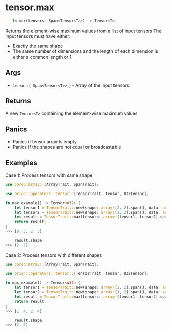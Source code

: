 # tensor.max

```rust 
   fn max(tensors: Span<Tensor<T>>) -> Tensor<T>;
```

Returns the element-wise maximum values from a list of input tensors
The input tensors must have either:
* Exactly the same shape
* The same number of dimensions and the length of each dimension is either a common length or 1.

## Args

* `tensors`(` Span<Tensor<T>>,`) - Array of the input tensors

## Returns 

A new `Tensor<T>` containing the element-wise maximum values

## Panics

* Panics if tensor array is empty
* Panics if the shapes are not equal or broadcastable

## Examples

Case 1: Process tensors with same shape

```rust
use core::array::{ArrayTrait, SpanTrait};

use orion::operators::tensor::{TensorTrait, Tensor, U32Tensor};

fn max_example() -> Tensor<u32> {
    let tensor1 = TensorTrait::new(shape: array![2, 2].span(), data: array![0, 1, 2, 3].span(),);
    let tensor2 = TensorTrait::new(shape: array![2, 2].span(), data: array![0, 3, 1, 2].span(),);
    let result = TensorTrait::max(tensors: array![tensor1, tensor2].span());
    return result;
}
>>> [0, 3, 2, 3]

    result.shape
>>> (2, 2)
```

Case 2: Process tensors with different shapes

```rust
use core::array::{ArrayTrait, SpanTrait};

use orion::operators::tensor::{TensorTrait, Tensor, U32Tensor};

fn max_example() -> Tensor<u32> {
    let tensor1 = TensorTrait::new(shape: array![2, 2].span(), data: array![0, 1, 2, 3].span(),);
    let tensor2 = TensorTrait::new(shape: array![1, 2].span(), data: array![1, 4].span(),);
    let result = TensorTrait::max(tensors: array![tensor1, tensor2].span());
    return result;
}
>>> [1, 4, 2, 4]

    result.shape
>>> (2, 2)
```
